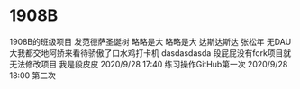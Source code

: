 # 1908B
1908B的班级项目
发范德萨圣诞树
略略是大
略略是大
达斯达斯达
张松年
无DAU大我都交地阿娇来看待骄傲了口水鸡打卡机
dasdasdasda
段屁屁没有fork项目就无法修改项目
我是段皮皮
2020/9/28 17:40 练习操作GitHub第一次
2020/9/28 18:00 第二次